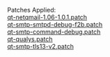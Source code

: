 Patches Applied:<br>
<a href="https://github.com/qmtoaster/patches/blob/master/cos8/3.3.1/qt-netqmail-1.06-1.0.1.patch">qt-netqmail-1.06-1.0.1.patch</a><br>
<a href="https://github.com/qmtoaster/patches/blob/master/cos8/3.3.5/qt-smtp-smtpd-debug-f2b.patch">qt-smtp-smtpd-debug-f2b.patch</a><br>
<a href="">qt-smtp-command-debug.patch</a><br>
<a href="">qt-qualys.patch</a><br>
<a href="https://github.com/qmtoaster/patches/blob/master/cos8/3.3.7/qt-smtp-tls13-v2.patch">qt-smtp-tls13-v2.patch</a>
